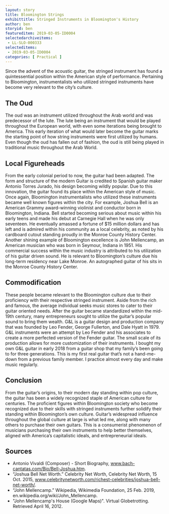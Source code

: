 ```yaml
---
layout: story
title: Bloomington Strings
exhibittitle: Stringed Instruments in Bloomington's History
author: ben
storyid: ben
featureditem: 2019-03-05-ID0004
selectedarchiveitems:
 - LL-SLO-000333
selecteditems:
 - 2019-03-05-ID0004
categories: [ Practical ]
---
```


Since the advent of the acoustic guitar, the stringed instrument has found a quintessential position within the American style of performance. Pertaining to Bloomington, instrumentalists who utilized stringed instruments have become very relevant to the city’s culture.

## The Oud

The oud was an instrument utilized throughout the Arab world and was predecessor of the lute. The lute being an instrument that would be played throughout the European world, with even some iterations being brought to America. This early iteration of what would later become the guitar marks the starting point of how string instruments were first utilized by humans. Even though the oud has fallen out of fashion, the oud is still being played in traditional music throughout the Arab World. 

## Local Figureheads

From the early colonial period to now, the guitar had been adapted. The form and structure of the modern Guitar is credited to Spanish guitar maker Antonio Torres Jurado, his design becoming wildly popular. Due to this innovation, the guitar found its place within the American style of music. Once again, Bloomington instrumentalists who utilized these instruments became well known figures within the city.
For example, Joshua Bell is an American Grammy award-winning violinist and conductor born in Bloomington, Indiana. Bell started becoming serious about music within his early teens and made his debut at Carnegie Hall when he was only seventeen. He eventually amassed a fortune of $15 million dollars and has left and is admired within his community as a local celebrity, as noted by his cardboard cutout standing proudly in the Monroe County History Center. 
Another shining example of Bloomington excellence is John Mellencamp, an American musician who was born in Seymour, Indiana in 1951. His commercial success within the music industry is attributed to his utilization of his guitar driven sound. He is relevant to Bloomington’s culture due his long-term residency near Lake Monroe. An autographed guitar of his sits in the Monroe County History Center.

## Commodification 

These people became relevant to the Bloomington culture due to their proficiency with their respective stringed instrument. Aside from the rich and famous, the average individual seeks music stores to cater to their guitar oriented needs. After the guitar became standardized within the mid-19th century, many entrepreneurs sought to utilize the guitar’s popular sound to bring them wealth.
G&L is a guitar design and production company that was founded by Leo Fender, George Fullerton, and Dale Hyatt in 1979. G&L instruments were an attempt by Leo Fender and his associates to create a more perfected version of the Fender guitar. The small scale of its production allows for more customization of their instruments.
I bought my own G&L guitar in early 2018 from a guitar shop that my family’s been going to for three generations. This is my first real guitar that’s not a hand-me-down from a previous family member. I practice almost every day and make music regularly. 

## Conclusion

From the guitar’s origins, to their modern day standing within pop culture, the guitar has been a widely recognized staple of American culture for centuries. The proficient figures within Bloomington society who become recognized due to their skills with stringed instruments further solidify their standing within Bloomington’s own culture. Guitar’s widespread influence throughout the global culture at large is what led me, along with many others to purchase their own guitars. This is a consumerist phenomenon of musicians purchasing their own instruments to help better themselves, aligned with America’s capitalistic ideals, and entrepreneurial ideals.



## Sources

- Antonio Vivaldi (Composer) - Short Biography, www.bach-cantatas.com/Bio/Bell-Joshua.htm.
- “Joshua Bell Net Worth.” Celebrity Net Worth, Celebrity Net Worth, 15 Oct. 2015, www.celebritynetworth.com/richest-celebrities/joshua-bell-net-worth/.
- “John Mellencamp.” Wikipedia, Wikimedia Foundation, 25 Feb. 2019, en.wikipedia.org/wiki/John_Mellencamp.
- "John Mellencamp's House (Google Maps)". Virtual Globetrotting. Retrieved April 16, 2012.

##
